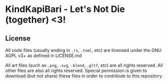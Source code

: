 # KindKapiBari - Let's Not Die (together) <3!

## License
All code files (usually ending in `.rs`, `.toml`, etc) are licensed under the GNU AGPL v3+ as defined in LICENSE.md

All art files (such as `.png`, `.svg`, `.blend`, `.gltf`, etc) are all rights reserved.
All other files are also all rights reserved. 
Special permission is given to download (but not share) these files in order to contribute to this repository. 
